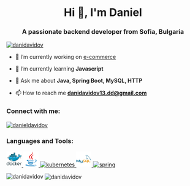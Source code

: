 <h1 align="center">Hi 👋, I'm Daniel</h1>
<h3 align="center">A passionate backend developer from Sofia, Bulgaria</h3>

<p align="left"> <a href="https://github.com/ryo-ma/github-profile-trophy"><img src="https://github-profile-trophy.vercel.app/?username=danidavidov" alt="danidavidov" /></a> </p>

- 🔭 I’m currently working on [e-commerce](https://github.com/DaniDavidov/e-commerce.git)

- 🌱 I’m currently learning **Javascript**

- 💬 Ask me about **Java, Spring Boot, MySQL, HTTP**

- 📫 How to reach me **danidavidov13.dd@gmail.com**

<h3 align="left">Connect with me:</h3>
<p align="left">
<a href="https://linkedin.com/in/danieldavidov" target="blank"><img align="center" src="https://raw.githubusercontent.com/rahuldkjain/github-profile-readme-generator/master/src/images/icons/Social/linked-in-alt.svg" alt="danieldavidov" height="30" width="40" /></a>
</p>

<h3 align="left">Languages and Tools:</h3>
<p align="left"> <a href="https://www.docker.com/" target="_blank" rel="noreferrer"> <img src="https://raw.githubusercontent.com/devicons/devicon/master/icons/docker/docker-original-wordmark.svg" alt="docker" width="40" height="40"/> </a> <a href="https://www.java.com" target="_blank" rel="noreferrer"> <img src="https://raw.githubusercontent.com/devicons/devicon/master/icons/java/java-original.svg" alt="java" width="40" height="40"/> </a> <a href="https://kubernetes.io" target="_blank" rel="noreferrer"> <img src="https://www.vectorlogo.zone/logos/kubernetes/kubernetes-icon.svg" alt="kubernetes" width="40" height="40"/> </a> <a href="https://www.mysql.com/" target="_blank" rel="noreferrer"> <img src="https://raw.githubusercontent.com/devicons/devicon/master/icons/mysql/mysql-original-wordmark.svg" alt="mysql" width="40" height="40"/> </a> <a href="https://spring.io/" target="_blank" rel="noreferrer"> <img src="https://www.vectorlogo.zone/logos/springio/springio-icon.svg" alt="spring" width="40" height="40"/> </a> </p>

<p><img align="left" src="https://github-readme-stats.vercel.app/api/top-langs?username=danidavidov&show_icons=true&locale=en&layout=compact" alt="danidavidov" /></p>

<p>&nbsp;<img align="center" src="https://github-readme-stats.vercel.app/api?username=danidavidov&show_icons=true&locale=en" alt="danidavidov" /></p>
